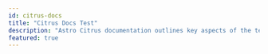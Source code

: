 ```yaml
---
id: citrus-docs
title: "Citrus Docs Test"
description: "Astro Citrus documentation outlines key aspects of the template, describing its core functionality for blog management and project documentation setup"
featured: true
---
```

